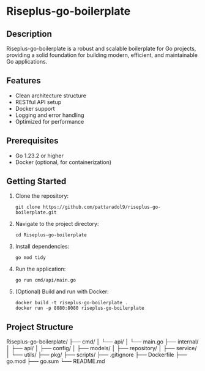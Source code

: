 # Riseplus-go-boilerplate

## Description

Riseplus-go-boilerplate is a robust and scalable boilerplate for Go projects, providing a solid foundation for building modern, efficient, and maintainable Go applications.

## Features

- Clean architecture structure
- RESTful API setup
- Docker support
- Logging and error handling
- Optimized for performance

## Prerequisites

- Go 1.23.2 or higher
- Docker (optional, for containerization)

## Getting Started

1. Clone the repository:

   ```
   git clone https://github.com/pattaradol9/riseplus-go-boilerplate.git
   ```

2. Navigate to the project directory:

   ```
   cd Riseplus-go-boilerplate
   ```

3. Install dependencies:

   ```
   go mod tidy
   ```

4. Run the application:

   ```
   go run cmd/api/main.go
   ```

5. (Optional) Build and run with Docker:
   ```
   docker build -t riseplus-go-boilerplate .
   docker run -p 8080:8080 riseplus-go-boilerplate
   ```

## Project Structure

Riseplus-go-boilerplate/
├── cmd/
│ └── api/
│ └── main.go
├── internal/
│ ├── api/
│ ├── config/
│ ├── models/
│ ├── repository/
│ ├── service/
│ └── utils/
├── pkg/
├── scripts/
├── .gitignore
├── Dockerfile
├── go.mod
├── go.sum
└── README.md
